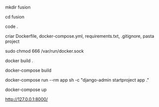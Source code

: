 mkdir fusion

cd fusion

code .

criar Dockerfile, docker-compose.yml, requirements.txt, .gitignore, pasta project

sudo chmod 666 /var/run/docker.sock

docker build .

docker-compose build

docker-compose run --rm app sh -c "django-admin startproject app ."

docker-compose up

http://127.0.0.1:8000/